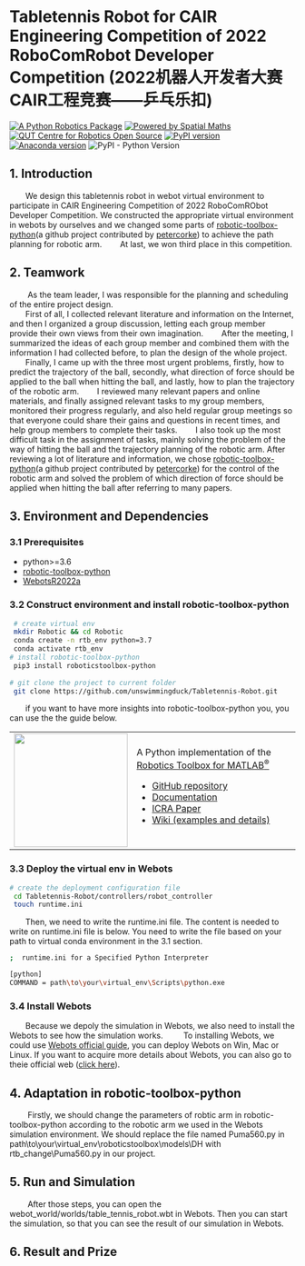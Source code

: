 # Tabletennis Robot for CAIR Engineering Competition of  2022 RoboComRobot Developer Competition (2022机器人开发者大赛CAIR工程竞赛——乒乓乐扣) 
[![A Python Robotics Package](https://raw.githubusercontent.com/petercorke/robotics-toolbox-python/master/.github/svg/py_collection.min.svg)](https://github.com/petercorke/robotics-toolbox-python)        [![Powered by Spatial Maths](https://raw.githubusercontent.com/petercorke/spatialmath-python/master/.github/svg/sm_powered.min.svg)](https://github.com/petercorke/spatialmath-python)   [![QUT Centre for Robotics Open Source](https://github.com/qcr/qcr.github.io/raw/master/misc/badge.svg)](https://qcr.github.io)   [![PyPI version](https://badge.fury.io/py/roboticstoolbox-python.svg)](https://badge.fury.io/py/roboticstoolbox-python)  [![Anaconda version](https://anaconda.org/conda-forge/roboticstoolbox-python/badges/version.svg)](https://anaconda.org/conda-forge/-python)  ![PyPI - Python Version](https://img.shields.io/pypi/pyversions/roboticstoolbox-python.svg)


## 1. Introduction

&emsp;&emsp;We design this tabletennis robot in webot virtual environment to participate in CAIR Engineering Competition of 2022 RoboComRObot Developer Competition. We constructed the appropriate virtual environment in webots by ourselves and we changed some parts of [robotic-toolbox-python](https://github.com/petercorke/robotics-toolbox-python)(a github project contributed by [petercorke](https://github.com/petercorke)) to achieve the path planning for robotic arm. 
&emsp;&emsp;At last, we won third place in this competition.

  

## 2. Teamwork
 &emsp;&emsp; As the team leader, I was responsible for the planning and scheduling of the entire project design.&emsp;&emsp;   
 &emsp;&emsp;First of all, I collected relevant literature and information on the Internet, and then I organized a group discussion, letting each group member provide their own views from their own imagination. 
 &emsp;&emsp;After the meeting, I summarized the ideas of each group member and combined them with the information I had collected before, to plan the design of the whole project. 
 &emsp;&emsp;Finally, I came up with the three most urgent problems, firstly, how to predict the trajectory of the ball, secondly, what direction of force should be applied to the ball when hitting the ball, and lastly, how to plan the trajectory of the robotic arm. 
 &emsp;&emsp;I reviewed many relevant papers and online materials, and finally assigned relevant tasks to my group members, monitored their progress regularly, and also held regular group meetings so that everyone could share their gains and questions in recent times, and help group members to complete their tasks. 
 &emsp;&emsp;I also took up the most difficult task in the assignment of tasks, mainly solving the problem of the way of hitting the ball and the trajectory planning of the robotic arm. After reviewing a lot of literature and information, we chose [robotic-toolbox-python](https://github.com/petercorke/robotics-toolbox-python)(a github project contributed by [petercorke](https://github.com/petercorke)) for the control of the robotic arm and solved the problem of which direction of force should be applied when hitting the ball after referring to many papers.  
  
## 3. Environment and Dependencies

 ### 3.1 Prerequisites
 * python>=3.6
 * [robotic-toolbox-python](https://github.com/petercorke/robotics-toolbox-python)
* [WebotsR2022a](https://github.com/cyberbotics/webots/releases/download/R2022a/webots-R2022a_setup.exe )

### 3.2 Construct environment and install robotic-toolbox-python

```bash
 # create virtual env
 mkdir Robotic && cd Robotic
 conda create -n rtb_env python=3.7
 conda activate rtb_env
# install robotic-toolbox-python
 pip3 install roboticstoolbox-python
	 
# git clone the project to current folder
 git clone https://github.com/unswimmingduck/Tabletennis-Robot.git
```
&emsp;&emsp;if you want to have more insights into robotic-toolbox-python you, you can use the the guide below.
<table style="border:0px">
<tr style="border:0px">
<td style="border:0px">
<img src="https://github.com/petercorke/robotics-toolbox-python/raw/master/docs/figs/RobToolBox_RoundLogoB.png" width="200"></td>
<td style="border:0px">
A Python implementation of the <a href="https://github.com/petercorke/robotics-toolbox-matlab">Robotics Toolbox for MATLAB<sup>&reg;</sup></a>
<ul>
<li><a href="https://github.com/petercorke/robotics-toolbox-python">GitHub repository </a></li>
<li><a href="https://petercorke.github.io/robotics-toolbox-python">Documentation</a></li>
<li><a href="#6">ICRA Paper</a></li>
<li><a href="https://github.com/petercorke/robotics-toolbox-python/wiki">Wiki (examples and details)</a></li>
</ul>
</td>
</tr>
</table>

### 3.3 Deploy the virtual env in Webots
```bash
# create the deployment configuration file
 cd Tabletennis-Robot/controllers/robot_controller
 touch runtime.ini
```
&emsp;&emsp;Then, we need to write the runtime.ini file. The content is needed to write on runtime.ini file is below. You need to write the file based on your path to virtual conda environment in the 3.1 section.
  ```bash
 ;  runtime.ini for a Specified Python Interpreter

[python]
COMMAND = path\to\your\virtual_env\Scripts\python.exe
```
### 3.4 Install Webots
&emsp;&emsp;Because we depoly the simulation in Webots, we also need to install the Webots to see how the simulation works.
&emsp;&emsp; To installing Webots, we could use [Webots official guide](https://www.cyberbotics.com/#download), you can deploy Webots on Win, Mac or Linux. If you want to acquire more details about Webots, you can also go to theie official web ([click here](https://www.cyberbotics.com/#webots)).
## 4. Adaptation in robotic-toolbox-python
&emsp;&emsp; Firstly, we should change the parameters of robtic arm in robotic-toolbox-python according to the robotic arm we used in the Webots simulation environment. We should replace the file named Puma560.py in path\to\your\virtual_env\roboticstoolbox\models\DH with rtb_change\Puma560.py in our project. 

## 5. Run and Simulation
&emsp;&emsp; After those steps, you can open the webot_world/worlds/table_tennis_robot.wbt in Webots. Then you can start the simulation, so that you can see the result of our simulation in Webots.

## 6. Result and Prize  
